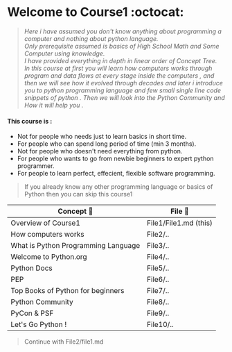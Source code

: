 # Welcome to Course1 :octocat:
> _Here i have assumed you don't know anything about programming a computer and nothing about python language.<br/>
Only prerequisite assumed is basics of High School Math and Some Computer using knowledge. <br/>I have provided everything in depth in linear order of Concept Tree.<br/>
In this course at first you will learn how computers works through program and data flows at every stage inside the computers , and then we will see how it evolved through decades and later i introduce you to python programming language and few small single line code snippets of python . 
Then we will look into the Python Community and How it will help you ._
#### This course is : 
* Not for people who needs just to learn basics in short time.
* For people who can spend long period of time (min 3 months).
* Not for people who doesn't need everything from python.
* For people who wants to go from newbie beginners to expert python programmer.
* For people to learn perfect, effecient, flexible software programming.
> If you already know any other programming language or basics of Python then you can skip this course1

Concept :pencil: | File :bookmark_tabs:
--------|-------
Overview of Course1 | File1/File1.md (this)
How computers works | File2/..
What is Python Programming Language | File3/..
Welcome to Python.org | File4/..
Python Docs | File5/..
PEP | File6/..
Top Books of Python for beginners | File7/..
Python Community | File8/..
PyCon & PSF | File9/..
Let's Go Python ! | File10/..



> Continue with File2/file1.md



